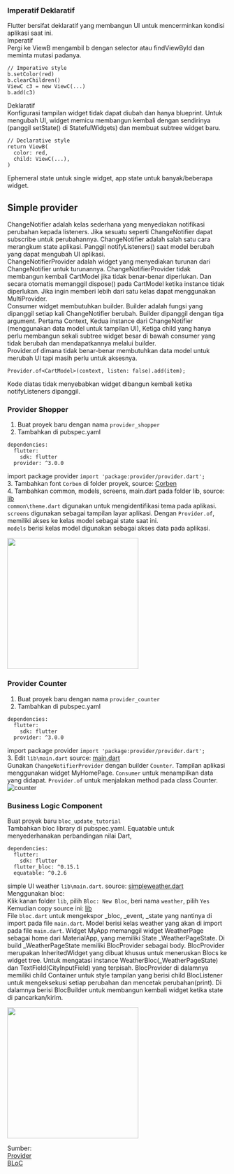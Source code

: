 ### Imperatif Deklaratif
Flutter bersifat deklaratif yang membangun UI untuk mencerminkan kondisi aplikasi saat ini.\
Imperatif\
Pergi ke ViewB mengambil b dengan selector atau findViewById dan meminta mutasi padanya.
```
// Imperative style
b.setColor(red)
b.clearChildren()
ViewC c3 = new ViewC(...)
b.add(c3)
```
Deklaratif\
Konfigurasi tampilan widget tidak dapat diubah dan hanya blueprint. 
Untuk mengubah UI, widget memicu membangun kembali dengan sendirinya 
(panggil setState() di StatefulWidgets) dan membuat subtree widget baru.
```
// Declarative style
return ViewB(
  color: red,
  child: ViewC(...),
)
```
Ephemeral state untuk single widget, app state untuk banyak/beberapa widget.
## Simple provider
ChangeNotifier adalah kelas sederhana yang menyediakan notifikasi perubahan kepada listeners. 
Jika sesuatu seperti ChangeNotifier dapat subscribe untuk perubahannya. 
ChangeNotifier adalah salah satu cara merangkum state aplikasi. 
Panggil notifyListeners() saat model berubah yang dapat mengubah UI aplikasi.\
ChangeNotifierProvider adalah widget yang menyediakan turunan dari ChangeNotifier untuk turunannya. 
ChangeNotifierProvider tidak membangun kembali CartModel jika tidak benar-benar diperlukan. 
Dan secara otomatis memanggil dispose() pada CartModel ketika instance tidak diperlukan. 
Jika ingin memberi lebih dari satu kelas dapat menggunakan MultiProvider.\
Consumer widget membutuhkan builder. Builder adalah fungsi yang dipanggil setiap kali ChangeNotifier berubah. 
Builder dipanggil dengan tiga argument. Pertama Context, Kedua instance dari ChangeNotifier (menggunakan data model untuk tampilan UI), 
Ketiga child yang hanya perlu membangun sekali subtree widget besar di bawah consumer yang tidak berubah dan mendapatkannya melalui builder.\
Provider.of dimana tidak benar-benar membutuhkan data model untuk merubah UI tapi masih perlu untuk aksesnya.
```
Provider.of<CartModel>(context, listen: false).add(item);
```
Kode diatas tidak menyebabkan widget dibangun kembali ketika notifyListeners dipanggil.

### Provider Shopper
1. Buat proyek baru dengan nama `provider_shopper`
2. Tambahkan di pubspec.yaml
```
dependencies:
  flutter:
    sdk: flutter
  provider: ^3.0.0
```
import package provider `import 'package:provider/provider.dart';`\
3. Tambahkan font `Corben` di folder proyek, source: [Corben](https://github.com/Fourthten/praxis-academy/tree/master/novice/03-01/latihan/fonts/Corben)\
4. Tambahkan common, models, screens, main.dart pada folder lib, source: [lib](https://github.com/Fourthten/praxis-academy/tree/master/novice/03-01/latihan/lib_shopper)\
`common\theme.dart` digunakan untuk mengidentifikasi tema pada aplikasi.\
`screens` digunakan sebagai tampilan layar aplikasi. 
Dengan `Provider.of`, memiliki akses ke kelas model sebagai state saat ini.\
`models` berisi kelas model digunakan sebagai akses data pada aplikasi.

<img src="https://github.com/Fourthten/praxis-academy/blob/master/novice/03-01/latihan/record/shopper.gif" width="300">

### Provider Counter
1. Buat proyek baru dengan nama `provider_counter`
2. Tambahkan di pubspec.yaml
```
dependencies:
  flutter:
    sdk: flutter
  provider: ^3.0.0
```
import package provider `import 'package:provider/provider.dart';`\
3. Edit `lib\main.dart` source: [main.dart](https://github.com/Fourthten/praxis-academy/blob/master/novice/03-01/latihan/counter.dart)\
Gunakan `ChangeNotifierProvider` dengan builder `Counter`. Tampilan aplikasi menggunakan widget MyHomePage. 
`Consumer` untuk menampilkan data yang didapat. `Provider.of` untuk menjalakan method pada class Counter.\
![counter](https://github.com/Fourthten/praxis-academy/blob/master/novice/03-01/latihan/images/counter.PNG)
### Business Logic Component
Buat proyek baru `bloc_update_tutorial`\
Tambahkan bloc library di pubspec.yaml. 
Equatable untuk menyederhanakan perbandingan nilai Dart,
```
dependencies:
  flutter:
    sdk: flutter
  flutter_bloc: ^0.15.1
  equatable: ^0.2.6
```
simple UI weather `lib\main.dart`. source: [simpleweather.dart](https://github.com/Fourthten/praxis-academy/blob/master/novice/03-01/latihan/simpleweather.dart)\
Menggunakan bloc:\
Klik kanan folder `lib`, pilih `Bloc: New Bloc`, beri nama `weather`, pilih `Yes`\
Kemudian copy source ini: [lib](https://github.com/Fourthten/praxis-academy/tree/master/novice/03-01/latihan/lib_weather)\
File `bloc.dart` untuk mengekspor _bloc, _event, _state yang nantinya di import pada file `main.dart`. 
Model berisi kelas weather yang akan di import pada file `main.dart`. 
Widget MyApp memanggil widget WeatherPage sebagai home dari MaterialApp, yang memiliki State _WeatherPageState. 
Di build _WeatherPageState memiliki BlocProvider sebagai body. 
BlocProvider merupakan InheritedWidget yang dibuat khusus untuk meneruskan Blocs ke widget tree. 
Untuk mengatasi instance WeatherBloc(_WeatherPageState) dan TextField(CityInputField) yang terpisah. 
BlocProvider di dalamnya memiliki child Container untuk style tampilan yang berisi 
child BlocListener untuk mengeksekusi setiap perubahan dan mencetak perubahan(print). 
Di dalamnya berisi BlocBuilder untuk membangun kembali widget ketika state di pancarkan/kirim.

<img src="https://github.com/Fourthten/praxis-academy/blob/master/novice/03-01/latihan/record/weather.gif" width="300">

Sumber:\
[Provider](https://flutter.dev/docs/development/data-and-backend/state-mgmt/simple)\
[BLoC](https://resocoder.com/2019/06/12/bloc-library-updated-painless-state-management-for-flutter/)